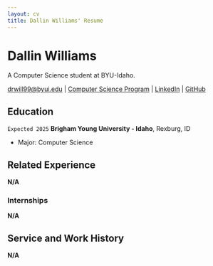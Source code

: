 ```yaml
---
layout: cv
title: Dallin Williams' Resume
---
```

# Dallin Williams
A Computer Science student at BYU-Idaho.

<div id="webaddress">
<a href="drwill99@byui.edu">drwill99@byui.edu</a>
| <a href="https://byuidatascience.github.io/development.html">Computer Science Program</a>
| <a href="https://www.linkedin.com/groups/13537407/">LinkedIn</a>
| <a href="https://github.com/byuids-resumes">GitHub</a>
</div>

<!-- https://www.monique.tech/the-art-of-markdown -->

## Education

`Expected 2025`
__Brigham Young University - Idaho__, Rexburg, ID

- Major: Computer Science

## Related Experience

__N/A__

### Internships

__N/A__

## Service and Work History

__N/A__

<!-- ### Footer

Last updated: May 2013 -->


